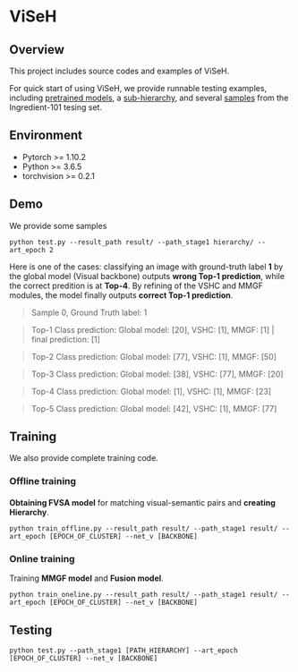 # ViSeH
## Overview
This project includes source codes and examples of ViSeH. 

For quick start of using ViSeH, we provide runnable testing examples, including [pretrained models](./model_save/resnet18), a [sub-hierarchy](./hierarchy), and several [samples](./data_food101_demo) from the Ingredient-101 tesing set.
## Environment
* Pytorch >= 1.10.2
* Python >= 3.6.5
* torchvision >= 0.2.1
## Demo
We provide some samples

    python test.py --result_path result/ --path_stage1 hierarchy/ --art_epoch 2

Here is one of the cases: classifying an image with ground-truth label **1** by the global model (Visual backbone) outputs **wrong Top-1 prediction**, while the correct predition is at **Top-4**. By refining of the VSHC and MMGF modules, the model finally outputs **correct Top-1 prediction**.

> Sample 0, Ground Truth label: 1

> Top-1 Class prediction: Global model: [20], VSHC: [1], MMGF: [1] | final prediction: [1]

> Top-2 Class prediction: Global model: [77], VSHC: [1], MMGF: [50]

> Top-3 Class prediction: Global model: [38], VSHC: [77], MMGF: [20]

> Top-4 Class prediction: Global model: [1], VSHC: [1], MMGF: [23]

> Top-5 Class prediction: Global model: [42], VSHC: [1], MMGF: [77]


## Training
We also provide complete training code.
### Offline training
####
**Obtaining FVSA model** for matching visual-semantic pairs and **creating Hierarchy**.

    python train_offline.py --result_path result/ --path_stage1 result/ --art_epoch [EPOCH_OF_CLUSTER] --net_v [BACKBONE]
### Online training
Training **MMGF model** and **Fusion model**.

    python train_oneline.py --result_path result/ --path_stage1 result/ --art_epoch [EPOCH_OF_CLUSTER] --net_v [BACKBONE]
## Testing
    python test.py --path_stage1 [PATH_HIERARCHY] --art_epoch [EPOCH_OF_CLUSTER] --net_v [BACKBONE]
